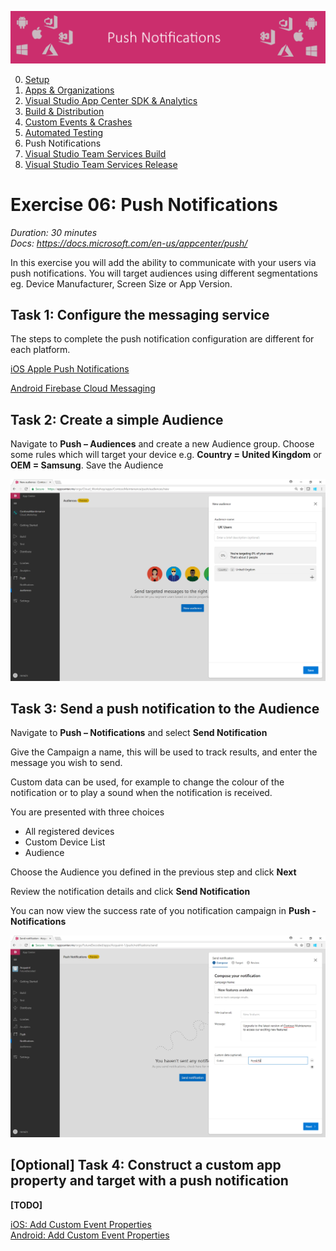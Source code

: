 ![Banner](Assets/Banner.png)

0. [Setup](../00_Setup/)
1. [Apps & Organizations](../01_Apps_&_Organizations)
2. [Visual Studio App Center SDK & Analytics](../02_Visual_Studio_App_Center_SDK_&_Analytics)
3. [Build & Distribution](../03_Build_&_Distribution)
4. [Custom Events & Crashes](../04_Custom_Events_&_Crashes)
5. [Automated Testing](../05_Automated_Testing)
6. Push Notifications
7. [Visual Studio Team Services Build](../07_Visual_Studio_Team_Services_Build)
8. [Visual Studio Team Services Release](../08_Visual_Studio_Team_Services_Release)

# Exercise 06: Push Notifications
_Duration: 30 minutes_  
_Docs: https://docs.microsoft.com/en-us/appcenter/push/_

In this exercise you will add the ability to communicate with your users via push notifications.  You will target audiences using different segmentations eg. Device Manufacturer, Screen Size or App Version.

## Task 1: Configure the messaging service

The steps to complete the push notification configuration are different for each platform.

[iOS Apple Push Notifications](https://docs.microsoft.com/en-us/appcenter/sdk/push/ios)

[Android Firebase Cloud Messaging](https://docs.microsoft.com/en-us/appcenter/sdk/push/android)

## Task 2: Create a simple Audience 

Navigate to **Push – Audiences** and create a new Audience group.
Choose some rules which will target your device e.g. **Country = United Kingdom** or **OEM = Samsung**.
Save the Audience

![Create new audience](Assets/VSAC_New_Audience.png)

## Task 3: Send a push notification to the Audience

Navigate to **Push – Notifications** and select **Send Notification**

Give the Campaign a name, this will be used to track results, and enter the message you wish to send.

Custom data can be used, for example to change the colour of the notification or to play a sound when the notification is received.

You are presented with three choices

* All registered devices
* Custom Device List
* Audience

Choose the Audience you defined in the previous step and click **Next**

Review the notification details and click **Send Notification**

You can now view the success rate of you notification campaign in **Push - Notifications**

![Create new notification](Assets/VSAC_Push_Notification.png)

## [Optional] Task 4: Construct a custom app property and target with a push notification

**[TODO]**

[iOS: Add Custom Event Properties](https://docs.microsoft.com/en-us/appcenter/sdk/other-apis/ios#use-custom-properties)  
[Android: Add Custom Event Properties](https://docs.microsoft.com/en-us/appcenter/sdk/other-apis/android#use-custom-properties)
